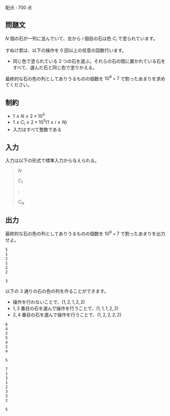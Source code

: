 配点 : $700$ 点

## 問題文

$N$ 個の石が一列に並んでいて、左から $i$ 個目の石は色 $C_i$ で塗られています。

すぬけ君は、以下の操作を $0$ 回以上の任意の回数行います。

- 同じ色で塗られている $2$ つの石を選ぶ。それらの石の間に置かれている石をすべて、選んだ石と同じ色で塗りかえる。

最終的な石の色の列としてありうるものの個数を $10^9+7$ で割ったあまりを求めてください。

## 制約

- $1 \leq N \leq 2\times 10^5$
- $1 \leq C_i \leq 2\times 10^5(1\leq i\leq N)$
- 入力はすべて整数である

## 入力

入力は以下の形式で標準入力から与えられる。

> $N$
> 
> $C_1$
> 
> $:$
> 
> $C_N$

## 出力

最終的な石の色の列としてありうるものの個数を $10^9+7$ で割ったあまりを出力せよ。

```input1
5
1
2
1
2
2
```

```output1
3
```

以下の $3$ 通りの石の色の列を作ることができます。

- 操作を行わないことで、$(1,2,1,2,2)$
- $1,3$ 番目の石を選んで操作を行うことで、$(1,1,1,2,2)$
- $2,4$ 番目の石を選んで操作を行うことで、$(1,2,2,2,2)$

```input2
6
4
2
5
4
2
4
```

```output2
5
```

```input3
7
1
3
1
2
3
3
2
```

```output3
5
```